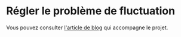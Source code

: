 # Régler le problème de fluctuation

Vous pouvez consulter [l'article de blog](https://lkdjiin.github.io/blog/2025/04/04/envoyer-le-message-control-change/) qui accompagne le projet.
